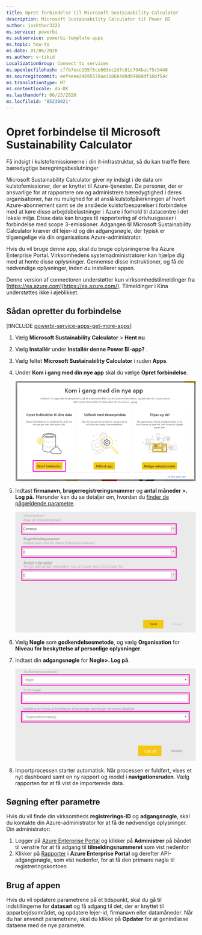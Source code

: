 ```yaml
---
title: Opret forbindelse til Microsoft Sustainability Calculator
description: Microsoft Sustainability Calculator til Power BI
author: joshthor3222
ms.service: powerbi
ms.subservice: powerbi-template-apps
ms.topic: how-to
ms.date: 01/06/2020
ms.author: v-tikid
LocalizationGroup: Connect to services
ms.openlocfilehash: cffb7ecc195f5ce803ec2dfc81c794bac75c9448
ms.sourcegitcommit: eef4eee24695570ae3186b4d8d99660df16bf54c
ms.translationtype: HT
ms.contentlocale: da-DK
ms.lasthandoff: 06/23/2020
ms.locfileid: "85230021"
---
```

# <a name="connect-the-microsoft-sustainability-calculator"></a>Opret forbindelse til Microsoft Sustainability Calculator
Få indsigt i kulstofemissionerne i din it-infrastruktur, så du kan træffe flere bæredygtige beregningsbeslutninger

Microsoft Sustainability Calculator giver ny indsigt i de data om kulstofemissioner, der er knyttet til Azure-tjenester. De personer, der er ansvarlige for at rapportere om og administrere bæredygtighed i deres organisationer, har nu mulighed for at anslå kulstofpåvirkningen af hvert Azure-abonnement samt se de anslåede kulstofbesparelser i forbindelse med at køre disse arbejdsbelastninger i Azure i forhold til datacentre i det lokale miljø. Disse data kan bruges til rapportering af drivhusgasser i forbindelse med scope 3-emissioner. Adgangen til Microsoft Sustainability Calculator kræver dit lejer-id og din adgangsnøgle, der typisk er tilgængelige via din organisations Azure-administrator.

Hvis du vil bruge denne app, skal du bruge oplysningerne fra Azure Enterprise Portal. Virksomhedens systemadministratorer kan hjælpe dig med at hente disse oplysninger. Gennemse disse instruktioner, og få de nødvendige oplysninger, inden du installerer appen. 

Denne version af connectoren understøtter kun virksomhedstilmeldinger fra [https://ea.azure.com](https://ea.azure.com/). Tilmeldinger i Kina understøttes ikke i øjeblikket.

## <a name="how-to-connect"></a>Sådan opretter du forbindelse
[!INCLUDE [powerbi-service-apps-get-more-apps](../includes/powerbi-service-apps-get-more-apps.md)]

1. Vælg **Microsoft Sustainability Calculator** \> **Hent nu**.
1. Vælg **Installér** under **Installér denne Power BI-app?** .
1. Vælg feltet **Microsoft Sustainability Calculator** i ruden **Apps**.
1. Under **Kom i gang med din nye app** skal du vælge **Opret forbindelse**.

    ![Kom i gang med din nye app](media/service-connect-to-zendesk/power-bi-new-app-connect-get-started.png)

1. Indtast **firmanavn, brugerregistreringsnummer** og **antal måneder \>. Log på.** Herunder kan du se detaljer om, hvordan du [finder de pågældende parametre](#finding-parameters).

    ![Virksomhedstilmelding](media/service-connect-to-microsoft-sustainability-calculator/company-enrollment.png)

1. Vælg **Nøgle** som **godkendelsesmetode**, og vælg **Organisation** for **Niveau for beskyttelse af personlige oplysninger**.
1. Indtast din **adgangsnøgle** for **Nøgle\>. Log på**.

    ![Adgang med adgangsnøgle](media/service-connect-to-microsoft-sustainability-calculator/access-key-entry.png)

1. Importprocessen starter automatisk. Når processen er fuldført, vises et nyt dashboard samt en ny rapport og model i **navigationsruden**. Vælg rapporten for at få vist de importerede data.

## <a name="finding-parameters"></a>Søgning efter parametre

Hvis du vil finde din virksomheds **registrerings-ID** og **adgangsnøgle**, skal du kontakte din Azure-administrator for at få de nødvendige oplysninger. Din administrator:

1. Logger på [Azure Enterprise Portal](https://ea.azure.com) og klikker på **Administrer** på båndet til venstre for at få adgang til **tilmeldingsnummeret** som vist nedenfor
2. Klikker på [Rapporter](https://ea.azure.com) i **Azure Enterprise Portal** og derefter API-adgangsnøgle, som vist nedenfor, for at få den primære nøgle til registreringskontoen

## <a name="using-the-app"></a>Brug af appen

Hvis du vil opdatere parametrene på et tidspunkt, skal du gå til indstillingerne for **datasæt** og få adgang til det, der er knyttet til apparbejdsområdet, og opdatere lejer-id, firmanavn eller datamåneder. Når du har anvendt parametrene, skal du klikke på **Opdater** for at genindlæse dataene med de nye parametre.